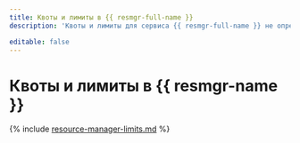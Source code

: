 ```yaml
---
title: Квоты и лимиты в {{ resmgr-full-name }}
description: 'Квоты и лимиты для сервиса {{ resmgr-full-name }} не определены.'

editable: false
---
```


# Квоты и лимиты в {{ resmgr-name }}

{% include [resource-manager-limits.md](../../_includes/resource-manager-limits.md) %}
